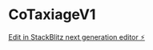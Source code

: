 # CoTaxiageV1

[Edit in StackBlitz next generation editor ⚡️](https://stackblitz.com/~/github.com/chouk92/CoTaxiageV1)